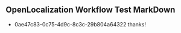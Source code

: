 ## OpenLocalization Workflow Test MarkDown
* 0ae47c83-0c75-4d9c-8c3c-29b804a64322 thanks!

<!--HONumber=Jul16_HO3-->


